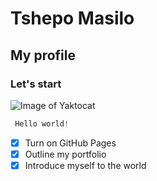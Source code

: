 # Tshepo Masilo

## My profile

### Let's start

![Image of Yaktocat](https://octodex.github.com/images/yaktocat.png)

``` javascript
 Hello world!
```
- [x] Turn on GitHub Pages
- [x] Outline my portfolio
- [x] Introduce myself to the world
